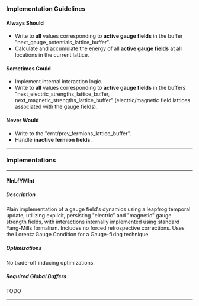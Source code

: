 ### Implementation Guidelines

#### Always Should

- Write to **all** values corresponding to **active gauge fields** in the buffer "next_gauge_potentials_lattice_buffer".
- Calculate and accumulate the energy of all **active gauge fields** at all locations in the current lattice.

#### Sometimes Could

- Implement internal interaction logic.
- Write to **all** values corresponding to **active gauge fields** in the buffers "next_electric_strengths_lattice_buffer, next_magnetic_strengths_lattice_buffer" (electric/magnetic field lattices associated with the gauge fields).

#### Never Would

- Write to the "crnt/prev_fermions_lattice_buffer".
- Handle **inactive fermion fields**.

---

### Implementations

---

#### PlnLfYMInt

##### Description

Plain implementation of a gauge field's dynamics using a leapfrog temporal update, utilizing explicit, persisting "electric" and "magnetic" gauge strength fields, with interactions internally implemented using standard Yang-Mills formalism. Includes no forced retrospective corrections. Uses the Lorentz Gauge Condition for a Gauge-fixing technique.

##### Optimizations

No trade-off inducing optimizations.

##### Required Global Buffers

TODO

---
